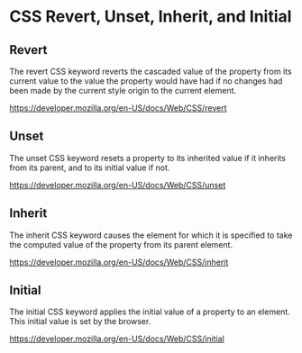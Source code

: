# CSS Revert, Unset, Inherit, and Initial

## Revert

The revert CSS keyword reverts the cascaded value of the property from its current value to the value the property would have had if no changes had been made by the current style origin to the current element.

<https://developer.mozilla.org/en-US/docs/Web/CSS/revert>

## Unset

The unset CSS keyword resets a property to its inherited value if it inherits from its parent, and to its initial value if not.

<https://developer.mozilla.org/en-US/docs/Web/CSS/unset>

## Inherit

The inherit CSS keyword causes the element for which it is specified to take the computed value of the property from its parent element.

<https://developer.mozilla.org/en-US/docs/Web/CSS/inherit>

## Initial

The initial CSS keyword applies the initial value of a property to an element. This initial value is set by the browser.

<https://developer.mozilla.org/en-US/docs/Web/CSS/initial>
